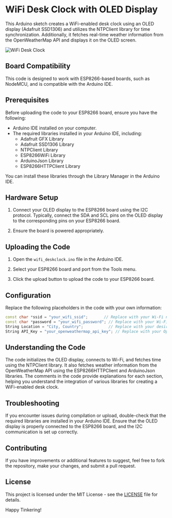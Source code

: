 # WiFi Desk Clock with OLED Display

This Arduino sketch creates a WiFi-enabled desk clock using an OLED display (Adafruit SSD1306) and utilizes the NTPClient library for time synchronization. Additionally, it fetches real-time weather information from the OpenWeatherMap API and displays it on the OLED screen.

![WiFi Desk Clock](link-to-image)

## Board Compatibility

This code is designed to work with ESP8266-based boards, such as NodeMCU, and is compatible with the Arduino IDE.

## Prerequisites

Before uploading the code to your ESP8266 board, ensure you have the following:

- Arduino IDE installed on your computer.
- The required libraries installed in your Arduino IDE, including:
  - Adafruit GFX Library
  - Adafruit SSD1306 Library
  - NTPClient Library
  - ESP8266WiFi Library
  - ArduinoJson Library
  - ESP8266HTTPClient Library

You can install these libraries through the Library Manager in the Arduino IDE.

## Hardware Setup

1. Connect your OLED display to the ESP8266 board using the I2C protocol. Typically, connect the SDA and SCL pins on the OLED display to the corresponding pins on your ESP8266 board.

2. Ensure the board is powered appropriately.

## Uploading the Code

1. Open the `wifi_deskclock.ino` file in the Arduino IDE.

2. Select your ESP8266 board and port from the Tools menu.

3. Click the upload button to upload the code to your ESP8266 board.

## Configuration

Replace the following placeholders in the code with your own information:

```cpp
const char *ssid = "your_wifi_ssid";       // Replace with your Wi-Fi network SSID
const char *password = "your_wifi_password"; // Replace with your Wi-Fi network password
String Location = "City, Country";           // Replace with your desired location
String API_Key = "your_openweathermap_api_key"; // Replace with your OpenWeatherMap API key
```

## Understanding the Code

The code initializes the OLED display, connects to Wi-Fi, and fetches time using the NTPClient library. It also fetches weather information from the OpenWeatherMap API using the ESP8266HTTPClient and ArduinoJson libraries. The comments in the code provide explanations for each section, helping you understand the integration of various libraries for creating a WiFi-enabled desk clock.

## Troubleshooting

If you encounter issues during compilation or upload, double-check that the required libraries are installed in your Arduino IDE. Ensure that the OLED display is properly connected to the ESP8266 board, and the I2C communication is set up correctly.

## Contributing

If you have improvements or additional features to suggest, feel free to fork the repository, make your changes, and submit a pull request.

## License

This project is licensed under the MIT License - see the [LICENSE](LICENSE) file for details.

Happy Tinkering!
